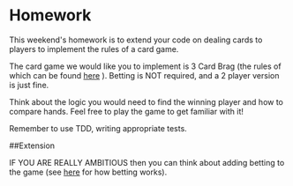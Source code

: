 # Homework

This weekend's homework is to extend your code on dealing cards to players to implement the rules of a card game.

The card game we would like you to implement is 3 Card Brag (the rules of which can be found [here](http://www.playbrag.com/hand-rankings-and-odds/) ). Betting is NOT required, and a 2 player version is just fine. 

Think about the logic you would need to find the winning player and how to compare hands. Feel free to play the game to get familiar with it!

Remember to use TDD, writing appropriate tests.

##Extension

IF YOU ARE REALLY AMBITIOUS then you can think about adding betting to the game (see [here](https://en.wikipedia.org/wiki/Three_card_brag) for how betting works).
